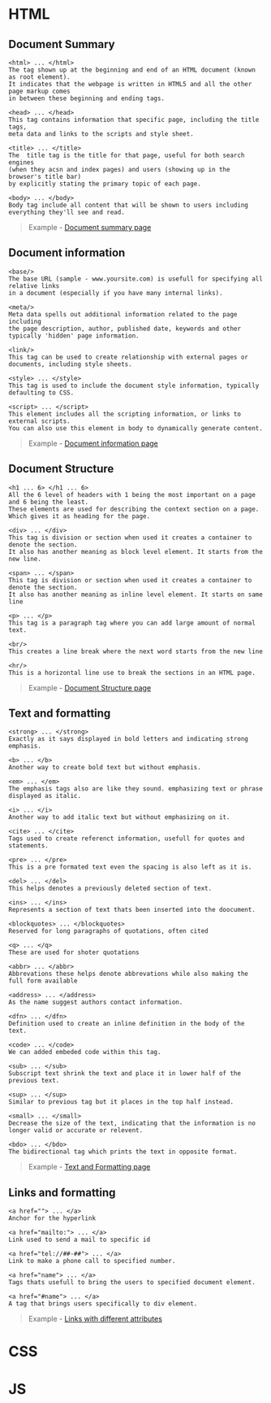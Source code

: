 # HTML

## Document Summary
```
<html> ... </html>
The tag shown up at the beginning and end of an HTML document (known as root element).
It indicates that the webpage is written in HTML5 and all the other page markup comes
in between these beginning and ending tags.
```
```
<head> ... </head>
This tag contains information that specific page, including the title tags,
meta data and links to the scripts and style sheet.
```
```
<title> ... </title>
The  title tag is the title for that page, useful for both search engines
(when they acsn and index pages) and users (showing up in the browser's title bar)
by explicitly stating the primary topic of each page.
```
```
<body> ... </body>
Body tag include all content that will be shown to users including everything they'll see and read.
```
> Example - [Document summary page](https://github.com/Vishal-S-J/HTML_CSS_JS/blob/main/Part1documentsummary.html)

## Document information
```
<base/>
The base URL (sample - www.yoursite.com) is usefull for specifying all relative links 
in a document (especially if you have many internal links).
```
```
<meta/>
Meta data spells out additional information related to the page including
the page description, author, published date, keywords and other typically 'hidden' page information.
```
```
<link/>
This tag can be used to create relationship with external pages or documents, including style sheets.
```
```
<style> ... </style>
This tag is used to include the document style information, typically defaulting to CSS.
```
```
<script> ... </script>
This element includes all the scripting information, or links to external scripts.
You can also use this element in body to dynamically generate content.
```
> Example - [Document information page](https://github.com/Vishal-S-J/HTML_CSS_JS/blob/main/Part2documentinformation.html)

## Document Structure
```
<h1 ... 6> </h1 ... 6>
All the 6 level of headers with 1 being the most important on a page and 6 being the least.
These elements are used for describing the context section on a page.
Which gives it as heading for the page.
```
```
<div> ... </div>
This tag is division or section when used it creates a container to denote the section.
It also has another meaning as block level element. It starts from the new line.
```
```
<span> ... </span>
This tag is division or section when used it creates a container to denote the section.
It also has another meaning as inline level element. It starts on same line
```
```
<p> ... </p>
This tag is a paragraph tag where you can add large amount of normal text.
```
```
<br/>
This creates a line break where the next word starts from the new line
```
```
<hr/>
This is a horizontal line use to break the sections in an HTML page.
```
> Example - [Document Structure page](https://github.com/Vishal-S-J/HTML_CSS_JS/blob/main/Part3documentstructure.html)

## Text and formatting
```
<strong> ... </strong>
Exactly as it says displayed in bold letters and indicating strong emphasis.
```
```
<b> ... </b>
Another way to create bold text but without emphasis.
```
```
<em> ... </em>
The emphasis tags also are like they sound. emphasizing text or phrase displayed as italic.
```
```
<i> ... </i>
Another way to add italic text but without emphasizing on it.
```
```
<cite> ... </cite>
Tags used to create referenct information, usefull for quotes and statements.
```
```
<pre> ... </pre>
This is a pre formated text even the spacing is also left as it is.
```
```
<del> ... </del>
This helps denotes a previously deleted section of text.
```
```
<ins> ... </ins>
Represents a section of text thats been inserted into the doocument.
```
```
<blockquotes> ... </blockquotes>
Reserved for long paragraphs of quotations, often cited
```
```
<q> ... </q>
These are used for shoter quotations
```
```
<abbr> ... </abbr>
Abbrevations these helps denote abbrevations while also making the full form available
```
```
<address> ... </address>
As the name suggest authors contact information.
```
```
<dfn> ... </dfn>
Definition used to create an inline definition in the body of the text.
```
```
<code> ... </code>
We can added embeded code within this tag.
```
```
<sub> ... </sub>
Subscript text shrink the text and place it in lower half of the previous text.
```
```
<sup> ... </sup>
Similar to previous tag but it places in the top half instead.
```
```
<small> ... </small>
Decrease the size of the text, indicating that the information is no longer valid or accurate or relevent.
```
```
<bdo> ... </bdo>
The bidirectional tag which prints the text in opposite format.
```
> Example - [Text and Formatting page](https://github.com/Vishal-S-J/HTML_CSS_JS/blob/main/Part4textandformatting.html)

## Links and formatting
```
<a href=""> ... </a>
Anchor for the hyperlink
```
```
<a href="mailto:"> ... </a>
Link used to send a mail to specific id
```
```
<a href="tel://##-##"> ... </a>
Link to make a phone call to specified number.
```
```
<a href="name"> ... </a>
Tags thats usefull to bring the users to specified document element.
```
```
<a href="#name"> ... </a>
A tag that brings users specifically to div element.
```
> Example - [Links with different attributes](https://github.com/Vishal-S-J/HTML_CSS_JS/blob/main/Part5linksandformatting.html)


# CSS

# JS
